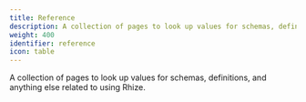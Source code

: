 ```yaml
---
title: Reference
description: A collection of pages to look up values for schemas, definitions, and anything else related to using Rhize. 
weight: 400
identifier: reference
icon: table
---
```


A collection of pages to look up values for schemas, definitions, and anything else related to using Rhize. 
